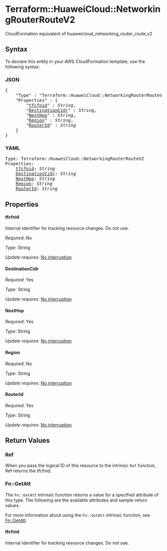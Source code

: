 # Terraform::HuaweiCloud::NetworkingRouterRouteV2

CloudFormation equivalent of huaweicloud_networking_router_route_v2

## Syntax

To declare this entity in your AWS CloudFormation template, use the following syntax:

### JSON

<pre>
{
    "Type" : "Terraform::HuaweiCloud::NetworkingRouterRouteV2",
    "Properties" : {
        "<a href="#tfcfnid" title="tfcfnid">tfcfnid</a>" : <i>String</i>,
        "<a href="#destinationcidr" title="DestinationCidr">DestinationCidr</a>" : <i>String</i>,
        "<a href="#nexthop" title="NextHop">NextHop</a>" : <i>String</i>,
        "<a href="#region" title="Region">Region</a>" : <i>String</i>,
        "<a href="#routerid" title="RouterId">RouterId</a>" : <i>String</i>
    }
}
</pre>

### YAML

<pre>
Type: Terraform::HuaweiCloud::NetworkingRouterRouteV2
Properties:
    <a href="#tfcfnid" title="tfcfnid">tfcfnid</a>: <i>String</i>
    <a href="#destinationcidr" title="DestinationCidr">DestinationCidr</a>: <i>String</i>
    <a href="#nexthop" title="NextHop">NextHop</a>: <i>String</i>
    <a href="#region" title="Region">Region</a>: <i>String</i>
    <a href="#routerid" title="RouterId">RouterId</a>: <i>String</i>
</pre>

## Properties

#### tfcfnid

Internal identifier for tracking resource changes. Do not use.

_Required_: No

_Type_: String

_Update requires_: [No interruption](https://docs.aws.amazon.com/AWSCloudFormation/latest/UserGuide/using-cfn-updating-stacks-update-behaviors.html#update-no-interrupt)

#### DestinationCidr

_Required_: Yes

_Type_: String

_Update requires_: [No interruption](https://docs.aws.amazon.com/AWSCloudFormation/latest/UserGuide/using-cfn-updating-stacks-update-behaviors.html#update-no-interrupt)

#### NextHop

_Required_: Yes

_Type_: String

_Update requires_: [No interruption](https://docs.aws.amazon.com/AWSCloudFormation/latest/UserGuide/using-cfn-updating-stacks-update-behaviors.html#update-no-interrupt)

#### Region

_Required_: No

_Type_: String

_Update requires_: [No interruption](https://docs.aws.amazon.com/AWSCloudFormation/latest/UserGuide/using-cfn-updating-stacks-update-behaviors.html#update-no-interrupt)

#### RouterId

_Required_: Yes

_Type_: String

_Update requires_: [No interruption](https://docs.aws.amazon.com/AWSCloudFormation/latest/UserGuide/using-cfn-updating-stacks-update-behaviors.html#update-no-interrupt)

## Return Values

### Ref

When you pass the logical ID of this resource to the intrinsic `Ref` function, Ref returns the tfcfnid.

### Fn::GetAtt

The `Fn::GetAtt` intrinsic function returns a value for a specified attribute of this type. The following are the available attributes and sample return values.

For more information about using the `Fn::GetAtt` intrinsic function, see [Fn::GetAtt](https://docs.aws.amazon.com/AWSCloudFormation/latest/UserGuide/intrinsic-function-reference-getatt.html).

#### tfcfnid

Internal identifier for tracking resource changes. Do not use.

